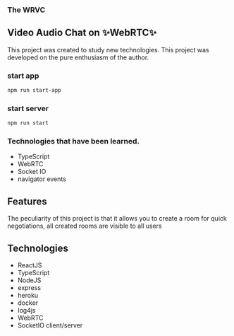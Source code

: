 ### The WRVC
## Video Audio Chat on  ✨WebRTC✨

This project was created to study new technologies.
This project was developed on the pure enthusiasm of the author.

### start app
```sh
npm run start-app
```
### start server
```sh
npm run start
```

### Technologies that have been learned.
- TypeScript
- WebRTC
- Socket IO
- navigator events

## Features
The peculiarity of this project is that it allows you to create a room for quick negotiations, all created rooms are visible to all users

## Technologies
- ReactJS
- TypeScript
- NodeJS
- express
- heroku
- docker
- log4js
- WebRTC
- SocketIO client/server
